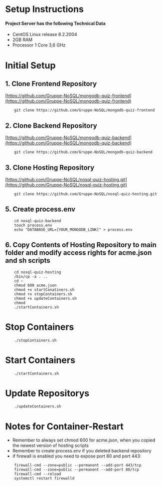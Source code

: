 # Setup Instructions

#### Project Server has the following Technical Data
- CentOS Linux release 8.2.2004
- 2GB RAM
- Processor 1 Core 3,6 GHz

# Initial Setup

## 1. Clone Frontend Repository

[https://github.com/Gruppe-NoSQL/mongodb-quiz-frontend](https://github.com/Gruppe-NoSQL/mongodb-quiz-frontend)

```
    git clone https://github.com/Gruppe-NoSQL/mongodb-quiz-frontend
```

## 2. Clone Backend Repository

[https://github.com/Gruppe-NoSQL/mongodb-quiz-backend](https://github.com/Gruppe-NoSQL/mongodb-quiz-backend)

```
    git clone https://github.com/Gruppe-NoSQL/mongodb-quiz-backend
```

## 3. Clone Hosting Repository

[https://github.com/Gruppe-NoSQL/nosql-quiz-hosting.git](https://github.com/Gruppe-NoSQL/nosql-quiz-hosting.git)

```
    git clone https://github.com/Gruppe-NoSQL/nosql-quiz-hosting.git
```

## 5. Create process.env

```
    cd nosql-quiz-backend
    touch process.env
    echo "DATABASE_URL=[YOUR_MONGODB_LINK]" > process.env
```

## 6. Copy Contents of Hosting Repository to main folder and modify access rights for acme.json and sh scripts

```
    cd nosql-quiz-hosting
    /bin/cp -a . ..
    cd ~
    chmod 600 acme.json
    chmod +x startConatiners.sh
    chmod +x stopContainers.sh
    chmod +x updateContainers.sh
    chmod
    ./startContainers.sh
```

# Stop Containers

```
    ./stopContainers.sh
```

# Start Containers

```
    ./startContainers.sh
```

# Update Repositorys

```
    ./updateContainers.sh
```

# Notes for Container-Restart

- Remember to always set chmod 600 for acme.json, when you copied the newest version of hosting scripts
- Remember to create process.env if you deleted backend repository
- if firewall is enabled you need to expose port 80 and port 443:
```
    firewall-cmd --zone=public --permanent --add-port 443/tcp
    firewall-cmd --zone=public --permanent --add-port 80/tcp
    firewall-cmd --reload
    systemctl restart firewalld
```